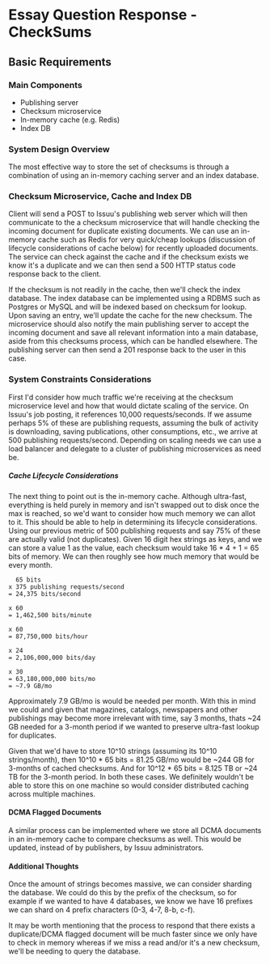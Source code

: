 # Essay Question Response - CheckSums

## Basic Requirements
### Main Components
- Publishing server
- Checksum microservice
- In-memory cache (e.g. Redis)
- Index DB

### System Design Overview
The most effective way to store the set of checksums is through a combination of using an in-memory caching server and an index database.

### Checksum Microservice, Cache and Index DB
Client will send a POST to Issuu's publishing web server which will then communicate to the a checksum microservice that will handle checking the incoming document for duplicate existing documents. We can use an in-memory cache such as Redis for very quick/cheap lookups (discussion of lifecycle considerations of cache below) for recently uploaded documents. The service can check against the cache and if the checksum exists we know it's a duplicate and we can then send a 500 HTTP status code response back to the client.

If the checksum is not readily in the cache, then we'll check the index database. The index database can be implemented using a RDBMS such as Postgres or MySQL and will be indexed based on checksum for lookup. Upon saving an entry, we'll update the cache for the new checksum. The microservice should also notify the main publishing server to accept the incoming document and save all relevant information into a main database, aside from this checksums process, which can be handled elsewhere. The publishing server can then send a 201 response back to the user in this case.

### System Constraints Considerations
First I'd consider how much traffic we're receiving at the checksum microservice level and how that would dictate scaling of the service. On Issuu's job posting, it references 10,000 requests/seconds. If we assume perhaps 5% of these are publishing requests, assuming the bulk of activity is downloading, saving publications, other consumptions, etc., we arrive at 500 publishing requests/second. Depending on scaling needs we can use a load balancer and delegate to a cluster of publishing microservices as need be.

##### Cache Lifecycle Considerations
The next thing to point out is the in-memory cache. Although ultra-fast, everything is held purely in memory and isn't swapped out to disk once the max is reached, so we'd want to consider how much memory we can allot to it. This should be able to help in determining its lifecycle considerations. Using our previous metric of 500 publishing requests and say 75% of these are actually valid (not duplicates). Given 16 digit hex strings as keys, and we can store a value 1 as the value, each checksum would take 16 * 4 + 1 = 65 bits of memory. We can then roughly see how much memory that would be every month.

```
  65 bits
x 375 publishing requests/second
= 24,375 bits/second

x 60
= 1,462,500 bits/minute

x 60
= 87,750,000 bits/hour

x 24
= 2,106,000,000 bits/day

x 30
= 63,180,000,000 bits/mo
= ~7.9 GB/mo 
```

Approximately 7.9 GB/mo is would be needed per month. With this in mind we could and given that magazines, catalogs, newspapers and other publishings may become more irrelevant with time, say 3 months, thats ~24 GB needed for a 3-month period if we wanted to preserve ultra-fast lookup for duplicates. 

Given that we'd have to store 10^10 strings (assuming its 10^10 strings/month), then 10^10 * 65 bits = 81.25 GB/mo would be ~244 GB for 3-months of cached checksums. And for 10^12 * 65 bits = 8.125 TB or ~24 TB for the 3-month period. In both these cases. We definitely wouldn't be able to store this on one machine so would consider distributed caching across multiple machines. 

#### DCMA Flagged Documents
A similar process can be implemented where we store all DCMA documents in an in-memory cache to compare checksums as well. This would be updated, instead of by publishers, by Issuu administrators.

#### Additional Thoughts
Once the amount of strings becomes massive, we can consider sharding the database. We could do this by the prefix of the checksum, so for example if we wanted to have 4 databases, we know we have 16 prefixes we can shard on 4 prefix characters (0-3, 4-7, 8-b, c-f).

It may be worth mentioning that the process to respond that there exists a duplicate/DCMA flagged document will be much faster since we only have to check in memory whereas if we miss a read and/or it's a new checksum, we'll be needing to query the database.




